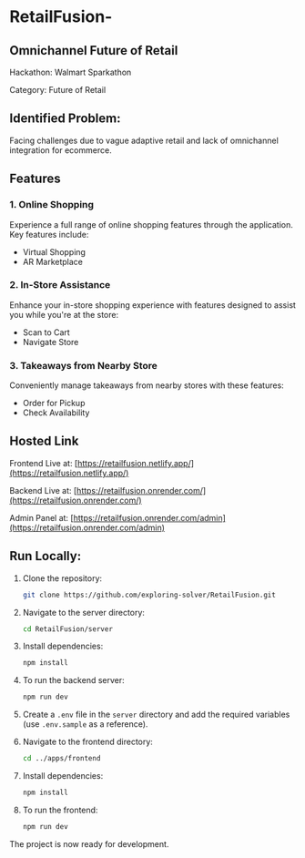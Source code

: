 # RetailFusion-

## Omnichannel Future of Retail

Hackathon: Walmart Sparkathon

Category: Future of Retail

## Identified Problem:

Facing challenges due to vague adaptive retail and lack of omnichannel integration for ecommerce.

## Features

### 1. **Online Shopping**

Experience a full range of online shopping features through the application. Key features include:

- Virtual Shopping
- AR Marketplace

### 2. **In-Store Assistance**

Enhance your in-store shopping experience with features designed to assist you while you're at the store:

- Scan to Cart
- Navigate Store

### 3. **Takeaways from Nearby Store**

Conveniently manage takeaways from nearby stores with these features:

- Order for Pickup
- Check Availability

## Hosted Link

Frontend Live at: [https://retailfusion.netlify.app/](https://retailfusion.netlify.app/)

Backend Live at: [https://retailfusion.onrender.com/](https://retailfusion.onrender.com/)

Admin Panel at: [https://retailfusion.onrender.com/admin](https://retailfusion.onrender.com/admin)

## Run Locally:

1. Clone the repository:

   ```sh
   git clone https://github.com/exploring-solver/RetailFusion.git
   ```

2. Navigate to the server directory:

   ```sh
   cd RetailFusion/server
   ```

3. Install dependencies:

   ```sh
   npm install
   ```

4. To run the backend server:

   ```sh
   npm run dev
   ```

5. Create a `.env` file in the `server` directory and add the required variables (use `.env.sample` as a reference).

6. Navigate to the frontend directory:

   ```sh
   cd ../apps/frontend
   ```

7. Install dependencies:

   ```sh
   npm install
   ```

8. To run the frontend:

   ```sh
   npm run dev
   ```

The project is now ready for development.
